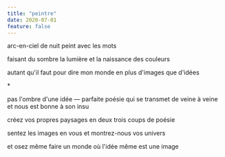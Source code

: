 ```yaml
---
title: "peintre"
date: 2020-07-01
feature: false
---
```


arc-en-ciel de nuit
peint avec les mots

faisant du sombre la lumière
et la naissance des couleurs

autant qu'il faut pour dire mon monde
en plus d'images que d'idées

\*

pas l'ombre d'une idée — parfaite poésie
qui se transmet de veine à veine
et nous est bonne à son insu

créez vos propres paysages
en deux trois coups de poésie

sentez les images en vous
et montrez-nous vos univers

et osez même faire un monde
où l'idée même est une image
